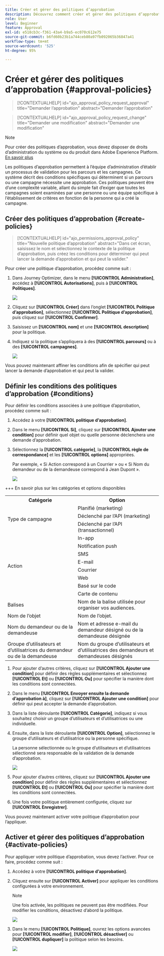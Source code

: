 ```yaml
---
title: Créer et gérer des politiques d’approbation
description: Découvrez comment créer et gérer des politiques d’approbation.
role: User
level: Beginner
feature: Approval
exl-id: e518cb3c-f361-43a4-b9a5-ec070c612e75
source-git-commit: b6fd60b23b1a744ceb80a97fb092065b36847a41
workflow-type: tm+mt
source-wordcount: '525'
ht-degree: 95%

---
```


# Créer et gérer des politiques d’approbation {#approval-policies}


>[!CONTEXTUALHELP]
>id="ajo_approval_policy_request_approval"
>title="Demander l’approbation"
>abstract="Demander l’approbation"

>[!CONTEXTUALHELP]
>id="ajo_approval_policy_request_change"
>title="Demander une modification"
>abstract="Demander une modification"


>[!NOTE]
>
>Pour créer des politiques d’approbation, vous devez disposer de droits d’administration du système ou du produit dans Adobe Experience Platform. [En savoir plus](https://experienceleague.adobe.com/fr/docs/experience-platform/access-control/home)

Les politiques d’approbation permettent à l’équipe d’administration d’établir un processus de validation pour les parcours et les campagnes. Ce système décrit des conditions spécifiques qui déterminent si un parcours ou une campagne nécessite une approbation. Ces politiques peuvent être d’une complexité variable, allant du simple fait d’exiger que toutes les campagnes soient examinées par une personne ou une équipe spécifique à l’établissement de critères en fonction de la personne qui a créé la campagne.

## Créer des politiques d’approbation {#create-policies}

>[!CONTEXTUALHELP]
>id="ajo_permissions_approval_policy"
>title="Nouvelle politique d’approbation"
>abstract="Dans cet écran, saisissez le nom et sélectionnez le contexte de la politique d’approbation, puis créez les conditions pour déterminer qui peut lancer la demande d’approbation et qui peut la valider."

Pour créer une politique d’approbation, procédez comme suit :

1. Dans Journey Optimizer, dans le menu **[!UICONTROL Administration]**, accédez à **[!UICONTROL Autorisations]**, puis à **[!UICONTROL Politiques]**.

   ![](assets/policy_create_1.png)

1. Cliquez sur **[!UICONTROL Créer]** dans l’onglet **[!UICONTROL Politique d’approbation]**, sélectionnez **[!UICONTROL Politique d’approbation]**, puis cliquez sur **[!UICONTROL Confirmer]**.

1. Saisissez un **[!UICONTROL nom]** et une **[!UICONTROL description]** pour la politique.

1. Indiquez si la politique s’appliquera à des **[!UICONTROL parcours]** ou à des **[!UICONTROL campagnes]**.

   ![](assets/policy_create_2.png)

Vous pouvez maintenant affiner les conditions afin de spécifier qui peut lancer la demande d’approbation et qui peut la valider.

## Définir les conditions des politiques d’approbation {#conditions}

Pour définir les conditions associées à une politique d’approbation, procédez comme suit :

1. Accédez à votre **[!UICONTROL politique d’approbation]**.

1. Dans le menu **[!UICONTROL Si]**, cliquez sur **[!UICONTROL Ajouter une condition]** pour définir quel objet ou quelle personne déclenchera une demande d’approbation.

1. Sélectionnez la **[!UICONTROL catégorie]**, la **[!UICONTROL règle de correspondance]** et les **[!UICONTROL options]** appropriées.

   Par exemple, « Si Action correspond à un Courrier » ou « Si Nom du demandeur ou de la demandeuse correspond à Jean Dupont ».

   ![](assets/policy_condition_1.png)

+++ En savoir plus sur les catégories et options disponibles
   <table>
    <tr>
      <th>Catégorie</th>
      <th>Option</th>
    </tr>
    <tr>
      <td rowspan="3">Type de campagne</td>
      <td>Planifié (marketing)</td>
    </tr>
    <tr>
    <td>Déclenché par l’API (marketing)</td>
    </tr>
    <tr>
    <td>Déclenché par l’API (transactionnel)</td>
    </tr>
    <tr>
    <td rowspan="8">Action</td>
    <td>In-app</td>
    </tr>
    <tr>
    <td>Notification push</td>
   </tr>
    <tr>
    <td>SMS</td>
    </tr>
    <tr>
    <td>E-mail</td>
    </tr>
    <tr>
    <td>Courrier</td>
    </tr>
    <tr>
    <td>Web</td>
    </tr>
    <tr>
    <td>Basé sur le code</td>
    </tr>
    <tr>
    <td>Carte de contenu</td>
    </tr>
    <tr>
    <td>Balises</td>
    <td>Nom de la balise utilisée pour organiser vos audiences. </td>
    </tr>
    <tr>
    <td>Nom de l’objet</td>
    <td>Nom de l’objet.</td>
    </tr>
    <tr>
    <td>Nom du demandeur ou de la demandeuse</td>
    <td>Nom et adresse e-mail du demandeur désigné ou de la demandeuse désignée</td>
    </tr>
    <tr>
    <td>Groupe d’utilisateurs et d’utilisatrices du demandeur ou de la demandeuse</td>
    <td>Nom du groupe d’utilisateurs et d’utilisatrices des demandeurs et demandeuses désignés</td>
    </tr>
    </table>


1. Pour ajouter d’autres critères, cliquez sur **[!UICONTROL Ajouter une condition]** pour définir des règles supplémentaires et sélectionnez **[!UICONTROL Et]** ou **[!UICONTROL Ou]** pour spécifier la manière dont les conditions sont connectées.

1. Dans le menu **[!UICONTROL Envoyer ensuite la demande d’approbation à]**, cliquez sur **[!UICONTROL Ajouter une condition]** pour définir qui peut accepter la demande d’approbation.

1. Dans la liste déroulante **[!UICONTROL Catégorie]**, indiquez si vous souhaitez choisir un groupe d’utilisateurs et d’utilisatrices ou une individuelle.

1. Ensuite, dans la liste déroulante **[!UICONTROL Option]**, sélectionnez le groupe d’utilisateurs et d’utilisatrice ou la personne spécifique.

   La personne sélectionnée ou le groupe d’utilisateurs et d’utilisatrices sélectionné sera responsable de la validation de la demande d’approbation.

   ![](assets/policy_condition_2.png)

1. Pour ajouter d’autres critères, cliquez sur **[!UICONTROL Ajouter une condition]** pour définir des règles supplémentaires et sélectionnez **[!UICONTROL Et]** ou **[!UICONTROL Ou]** pour spécifier la manière dont les conditions sont connectées.

1. Une fois votre politique entièrement configurée, cliquez sur **[!UICONTROL Enregistrer]**.

Vous pouvez maintenant activer votre politique d’approbation pour l’appliquer.

## Activer et gérer des politiques d’approbation {#activate-policies}

Pour appliquer votre politique d’approbation, vous devez l’activer. Pour ce faire, procédez comme suit :

1. Accédez à votre **[!UICONTROL politique d’approbation]**.

1. Cliquez ensuite sur **[!UICONTROL Activer]** pour appliquer les conditions configurées à votre environnement.

   >[!NOTE]
   >
   >Une fois activée, les politiques ne peuvent pas être modifiées. Pour modifier les conditions, désactivez d’abord la politique.

   ![](assets/policy_activate_1.png)

1. Dans le menu **[!UICONTROL Politique]**, ouvrez les options avancées pour **[!UICONTROL modifier]**, **[!UICONTROL désactiver]** ou **[!UICONTROL dupliquer]** la politique selon les besoins.

   ![](assets/policy_activate_2.png)
